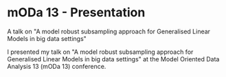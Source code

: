 # mODa 13 - Presentation

A talk on "A model robust subsampling approach for Generalised Linear Models in big data settings"

I presented my talk on "A model robust subsampling approach for Generalised Linear Models in big data settings" at the Model Oriented Data Analysis 13 (mODa 13) 
conference. 
